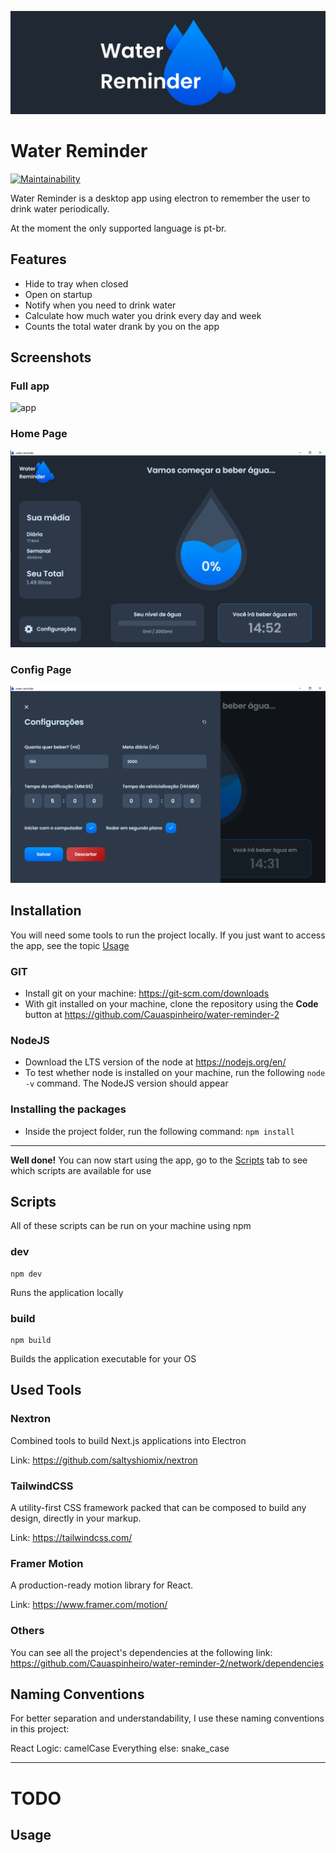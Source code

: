 ![WATER REMINDER](.github/readme.png)

# Water Reminder

[![Maintainability](https://api.codeclimate.com/v1/badges/706d0ce70c31e3977832/maintainability)](https://codeclimate.com/github/Cauaspinheiro/water-reminder-2/maintainability)

Water Reminder is a desktop app using electron to remember the user to drink water periodically.

At the moment the only supported language is pt-br.

## Features

- Hide to tray when closed
- Open on startup
- Notify when you need to drink water
- Calculate how much water you drink every day and week
- Counts the total water drank by you on the app

## Screenshots

### Full app

![app](.github/app.gif)

### Home Page

![home](.github/home.png)

### Config Page

![config](.github/config.png)

## Installation

You will need some tools to run the project locally. If you just want to access the app, see the topic [Usage](#usage)

### GIT

- Install git on your machine: https://git-scm.com/downloads
- With git installed on your machine, clone the repository using the **Code** button at https://github.com/Cauaspinheiro/water-reminder-2

### NodeJS

- Download the LTS version of the node at https://nodejs.org/en/
- To test whether node is installed on your machine, run the following `node -v` command. The NodeJS version should appear

### Installing the packages

- Inside the project folder, run the following command: `npm install`

---

**Well done!** You can now start using the app, go to the [Scripts](#scripts) tab to see which scripts are available for use

## Scripts

All of these scripts can be run on your machine using npm

### dev

```shell script
npm dev
```

Runs the application locally

### build

```shell script
npm build
```

Builds the application executable for your OS

## Used Tools

### Nextron

Combined tools to build Next.js applications into Electron

Link: https://github.com/saltyshiomix/nextron

### TailwindCSS

A utility-first CSS framework packed that can be composed to build any design, directly in your markup.

Link: https://tailwindcss.com/

### Framer Motion

A production-ready motion library for React.

Link: https://www.framer.com/motion/

### Others

You can see all the project's dependencies at the following link: https://github.com/Cauaspinheiro/water-reminder-2/network/dependencies

## Naming Conventions

For better separation and understandability, I use these naming conventions in this project:

React Logic: camelCase
Everything else: snake_case

---

# TODO

## Usage
